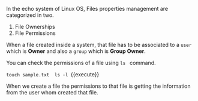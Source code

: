 In the echo system of Linux OS, Files properties management are categorized in two.

  1. File Ownerships
  2. File Permissions 


When a file created inside a system, that file has to be associated to a `user` which is **Owner** and also a `group` which is **Group Owner**.

You can check the permissions of a file using `ls ` command.

`
touch sample.txt 
ls -l 
`{{execute}}

When we create a file the permissions to that file is getting the information from the user whom created that file. 